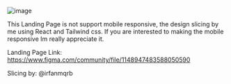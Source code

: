 ![image](https://user-images.githubusercontent.com/94688608/211316584-cf8186e6-caf0-4bdb-a174-8c5b6313cf2b.png)

This Landing Page is not support mobile responsive, the design slicing by me using React and Tailwind css. If you are interested to making the mobile responsive Im really appreciate it.

Landing Page Link: https://www.figma.com/community/file/1148947483588050590

Slicing by: @irfanmqrb


